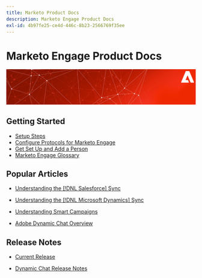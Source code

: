 ```yaml
---
title: Marketo Product Docs
description: Marketo Engage Product Docs
exl-id: 4b97fe25-ce4d-446c-8b23-2566769f35ee
---
```

# Marketo Engage Product Docs

![](assets/marketo-docs-banner.jpg)

## Getting Started

* [Setup Steps](/help/marketo/getting-started/initial-setup/setup-steps.md)
* [Configure Protocols for Marketo Engage](/help/marketo/getting-started/initial-setup/configure-protocols-for-marketo.md)
* [Get Set Up and Add a Person](/help/marketo/getting-started/quick-wins/get-set-up-and-add-a-person.md)
* [Marketo Engage Glossary](/help/marketo/getting-started/things-to-know/marketo-engage-glossary.md)

## Popular Articles

* [Understanding the [!DNL Salesforce] Sync](/help/marketo/product-docs/crm-sync/salesforce-sync/understanding-the-salesforce-sync.md)

* [Understanding the [!DNL Microsoft Dynamics] Sync](/help/marketo/product-docs/crm-sync/microsoft-dynamics-sync/understanding-the-microsoft-dynamics-sync.md)

* [Understanding Smart Campaigns](/help/marketo/product-docs/core-marketo-concepts/smart-campaigns/understanding-smart-campaigns.md)

* [Adobe Dynamic Chat Overview](/help/marketo/product-docs/demand-generation/dynamic-chat/dynamic-chat-overview.md)

## Release Notes

* [Current Release](/help/marketo/release-notes/current.md)

* [Dynamic Chat Release Notes](/help/marketo/release-notes/dynamic-chat.md)
